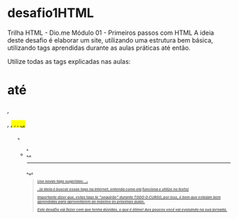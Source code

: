 # desafio1HTML
Trilha HTML - Dio.me
Módulo 01 - Primeiros passos com HTML
A ideia deste desafio é elaborar um site, utilizando uma estrutura bem básica, utilizando tags aprendidas durante as aulas práticas até então.

Utilize todas as tags explicadas nas aulas: <h1>até <h6>, <p>, <mark>, <small>, <i>, <u>, <strong>, <ol>, <ul>, <li>, <a>, <hr>, <sub>, <sup>,<blockquote>

Use novas tags sugeridas: <font>, <del>, <p>, <abbr>(a ideia é buscar essas tags na internet, entenda como ela funciona e utilize no texto)

Importante dizer que, estas tags te "seguirão" durante TODO O CURSO, por isso, é bom que estejam bem aprendidas para aproveitarem ao máximo as próximas aulas.

Este desafio vai fazer com que tenha dúvidas, o que é ótimo! Aos poucos você vai evoluindo na sua jornada.
